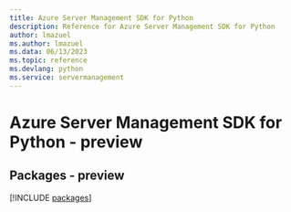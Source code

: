 ```yaml
---
title: Azure Server Management SDK for Python
description: Reference for Azure Server Management SDK for Python
author: lmazuel
ms.author: lmazuel
ms.data: 06/13/2023
ms.topic: reference
ms.devlang: python
ms.service: servermanagement
---
```

# Azure Server Management SDK for Python - preview
## Packages - preview
[!INCLUDE [packages](server-management-index.md)]